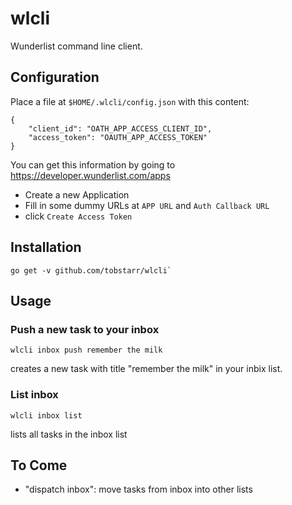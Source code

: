 # wlcli

Wunderlist command line client.

## Configuration

Place a file at `$HOME/.wlcli/config.json` with this content:

	{
		"client_id": "OATH_APP_ACCESS_CLIENT_ID",
		"access_token": "OAUTH_APP_ACCESS_TOKEN"
	}

You can get this information by going to https://developer.wunderlist.com/apps

* Create a new Application
* Fill in some dummy URLs at `APP URL` and `Auth Callback URL`
* click `Create Access Token`

## Installation

	go get -v github.com/tobstarr/wlcli`

## Usage

### Push a new task to your inbox

	wlcli inbox push remember the milk

creates a new task with title "remember the milk" in your inbix list.

### List inbox

	wlcli inbox list

lists all tasks in the inbox list

## To Come

* "dispatch inbox": move tasks from inbox into other lists
